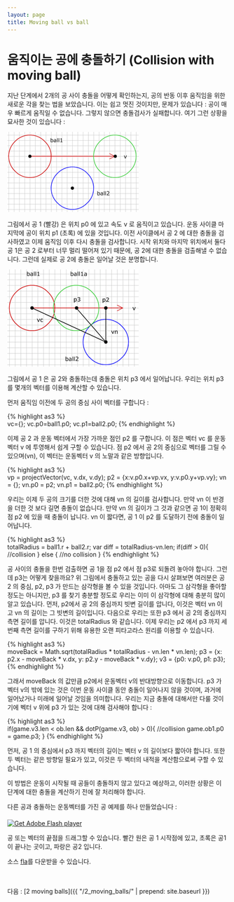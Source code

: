 ```yaml
---
layout: page
title: Moving ball vs ball
---
```


# 움직이는 공에 충돌하기 (Collision with moving ball)

지난 단계에서 2개의 공 사이 충돌을 어떻게 확인하는지, 공의 반동 이후 움직임을 위한 새로운 각을 찾는 법을 보았습니다. 이는 쉽고 멋진 것이지만, 문제가 있습니다 : 공이 매우 빠르게 움직일 수 없습니다. 그렇지 않으면 충돌검사가 실패합니다. 여기 그런 상황을 묘사한 것이 있습니다 :

![Alt 공의 충돌이 실패할 경우](../img/tut10_1.gif)

그림에서 공 1 (빨강) 은 위치 p0 에 있고 속도 v 로 움직이고 있습니다. 운동 사이클 마지막에 공이 위치 p1 (초록) 에 있을 것입니다. 이전 사이클에서 공 2 에 대한 충돌을 검사하였고 이제 움직임 이후 다시 충돌을 검사합니다. 시작 위치와 마지막 위치에서 둘다 공 1은 공 2 로부터 너무 멀리 떨어져 있기 때문에, 공 2에 대한 충돌을 검출해낼 수 없습니다. 그런데 실제로 공 2에 충돌은 일어날 것은 분명합니다.

![Alt 움직이는 공의 충돌](../img/tut10_2.gif)

그림에서 공 1 은 공 2와 충돌하는데 충돌은 위치 p3 에서 일어납니다. 우리는 위치 p3 를 몇개의 벡터를 이용해 계산할 수 있습니다.

먼저 움직임 이전에 두 공의 중심 사이 벡터를 구합니다 :

{% highlight as3 %}  
vc={};
vc.p0=ball1.p0;
vc.p1=ball2.p0;
{% endhighlight %}

이제 공 2 과 운동 벡터에서 가장 가까운 점인 p2 를 구합니다. 이 점은 벡터 vc 를 운동 벡터 v 에 투영해서 쉽게 구할 수 있습니다. 점 p2 에서 공 2의 중심으로 벡터를 그릴 수 있으며(vn), 이 벡터는 운동벡터 v 의 노말과 같은 방향입니다.

{% highlight as3 %}  
vp = projectVector(vc, v.dx, v.dy);
p2 = {x:v.p0.x+vp.vx, y:v.p0.y+vp.vy};
vn = {};
vn.p0 = p2;
vn.p1 = ball2.p0;
{% endhighlight %}

우리는 이제 두 공의 크기를 더한 것에 대해 vn 의 길이를 검사합니다. 만약 vn 이 반경을 더한 것 보다 길면 충돌이 없습니다. 만약 vn 의 길이가 그 것과 같으면 공 1이 정확히 점 p2 에 있을 때 충돌이 납니다. vn 이 짧다면, 공 1 이 p2 를 도달하기 전에 충돌이 일어납니다.

{% highlight as3 %}  
totalRadius = ball1.r + ball2.r;
var diff = totalRadius-vn.len;
if(diff > 0){
  //collision
} else {
  //no collision
}
{% endhighlight %}

공 사이의 충돌을 한번 검출하면 공 1을 점 p2 에서 점 p3로 되돌려 놓아야 합니다. 그런데 p3는 어떻게 찾을까요? 위 그림에서 충돌하고 있는 공을 다시 살펴보면 여러분은 공 2 의 중심, p2, p3 가 만드는 삼각형을 볼 수 있을 것입니다. 아마도 그 삼각형을 좋아할 정도는 아니지만, p3 를 찾기 충분할 정도로 우리는 이미 이 삼각형에 대해 충분히 많이 알고 있습니다. 먼저, p2에서 공 2의 중심까지 빗변 길이를 압니다, 이것은 벡터 vn 이고 vn 의 길이는 그 빗변의 길이입니다. 다음으로 우리는 또한 p3 에서 공 2의 중심까지 측면 길이를 압니다. 이것은 totalRadius 와 같습니다. 이제 우리는 p2 에서 p3 까지 세번째 측면 길이를 구하기 위해 유용한 오랜 피타고라스 원리를 이용할 수 있습니다.

{% highlight as3 %}  
moveBack = Math.sqrt(totalRadius * totalRadius - vn.len * vn.len);
p3 = {x: p2.x - moveBack * v.dx, y: p2.y - moveBack * v.dy};
v3 = {p0: v.p0, p1: p3};
{% endhighlight %}

그래서 moveBack 의 값만큼 p2에서 운동벡터 v의 반대방향으로 이동합니다. p3 가 벡터 v의 밖에 있는 것은 이번 운동 사이클 동안 충돌이 일어나지 않을 것이며, 과거에 일어났거나 미래에 일어날 것임을 의미합니다. 우리는 지금 충돌에 대해서만 다룰 것이기에 벡터 v 위에 p3 가 있는 것에 대해 검사해야 합니다 :

{% highlight as3 %}  
if(game.v3.len < ob.len && dotP(game.v3, ob) > 0){
  //collision
  game.ob1.p0 = game.p3;
}
{% endhighlight %}

먼저, 공 1 의 중심에서 p3 까지 벡터의 길이는 벡터 v 의 길이보다 짧아야 합니다. 또한 두 벡터는 같은 방향일 필요가 있고, 이것은 두 벡터의 내적을 계산함으로써 구할 수 있습니다.

이 방법은 운동이 시작될 때 공들이 충돌하지 않고 있다고 예상하고, 이러한 상황은 이 단계에 대한 충돌을 계산하기 전에 잘 처리해야 합니다.

다른 공과 충돌하는 운동벡터를 가진 공 예제를 하나 만들었습니다 :

<div id="flashContent">
    <object classid="clsid:d27cdb6e-ae6d-11cf-96b8-444553540000" width="300" height="200" id="vect10" align="middle">
        <param name="movie" value="vect10.swf" />
        <param name="quality" value="high" />
        <param name="bgcolor" value="#ffffff" />
        <param name="play" value="true" />
        <param name="loop" value="true" />
        <param name="wmode" value="opaque" />
        <param name="scale" value="noborder" />
        <param name="menu" value="false" />
        <param name="devicefont" value="false" />
        <param name="salign" value="" />
        <param name="allowScriptAccess" value="sameDomain" />
        <!--[if !IE]>-->
        <object type="application/x-shockwave-flash" data="vect10.swf" width="300" height="200">
            <param name="movie" value="vect10.swf" />
            <param name="quality" value="high" />
            <param name="bgcolor" value="#ffffff" />
            <param name="play" value="true" />
            <param name="loop" value="true" />
            <param name="wmode" value="opaque" />
            <param name="scale" value="noborder" />
            <param name="menu" value="false" />
            <param name="devicefont" value="false" />
            <param name="salign" value="" />
            <param name="allowScriptAccess" value="sameDomain" />
        <!--<![endif]-->
            <a href="http://www.adobe.com/go/getflash">
                <img src="http://www.adobe.com/images/shared/download_buttons/get_flash_player.gif" alt="Get Adobe Flash player" />
            </a>
        <!--[if !IE]>-->
        </object>
        <!--<![endif]-->
    </object>
</div>


공 또는 벡터의 끝점을 드래그할 수 있습니다. 빨간 원은 공 1 시작점에 있고, 초록은 공1 이 끝나는 곳이고, 파랑은 공2 입니다.

<p>소스 <a href="vect10.fla">fla</a>를 다운받을 수 있습니다. </p>


<br>
<br>
다음 : [2 moving balls]({{ "/2_moving_balls/" | prepend: site.baseurl }})




